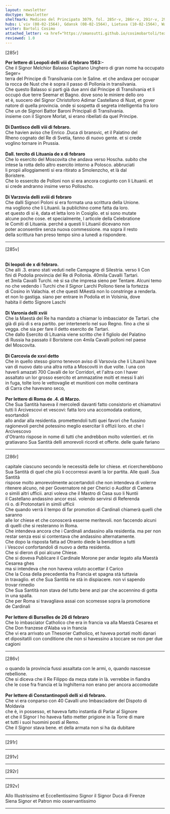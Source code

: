 ```yaml
---
layout: newsletter
doctype: Newsletter
shelfmark: Mediceo del Principato 3079, fol. 285r-v, 286r-v, 291r-v, 292r-v
hubs: L`viv (08-02-1564), Gdansk (08-02-1564), Lietuva (10-02-1564), Warszawa (18-02-1564), L`viv (10-02-1564), Warszawa (18-02-1564), Krakow (26-02-1564), Roma (04-03-1564), Bruxelles (26-02-1564), Istanbul (11-02-1564)
writer: Bartoli Cosimo
attached_letter: <a href="https://smansutti.github.io/cosimobartoli/texts/2976_050/">2976_050</a>
reviewed: 1.0
---
```


[285r]  
  
  
<strong>Per lettere di Leopoli delli viii di febraro 1563:-</strong>  
Che il Signor Melchior Balasso Capitano Unghero di gran nome ha occupato Seger=  
terra del Principe di Transilvania con le Saline. et che andava per occupar  
la rocca de Nust che è sopra il passo di Pollonia in transilvania.  
Che questo Balasso si partì già due anni dal Principe di Transilvania et li  
occupò due terre Seemar et Bagno. dove sono le miniere dello oro  
et è, suocero del Signor Christoforo Adimar Castellano di Nust, et gover  
natore di quella provincia. onde si sospetta di segreta intelligentia fra loro  
Che un de Signori Battor Baroni Principali di Transilvania.  
insieme con il Signore Morlat, si erano ribellati da quel Principe.  
<br/><strong>Di Dantisco delli viii di febraro.</strong>  
Che havien aviso che Enrico .Duca di bransvic, et il Palatino del  
Rheno cognato del Re di Svetia, fanno di nuovo gente. et si crede  
voglino tornare in Prussia.  
<br/><strong>Dall. tercito di Lituania de x di febraro</strong>  
Che lo esercito del Moscovita che andava verso Hoscha. subito che  
intese la rotta dello altro esercito intorno a Polosco. abbruciati  
li propii alloggiamenti si era ritirato a Smolenzcho, et là dal  
Boristere.  
Che lo essercito de Polloni non si era ancora cogiunto con li Lituanii. et  
si crede andranno insime verso Polloscho.  
<br/><strong>Di Varzovia delli xviii di febraro</strong>  
Che dalli Signori Poloni si era formata una scrittura della Unione.  
ma vogliono che li Lituanii. la publichino come fatta da loro.  
et questo dì si è, data et letta loro in Cosiglio. et si sono mutate  
alcune poche cose. et specialmente, l articole della Celebratione  
le Comiti di Lituania. perché a questi li Lituanii dicevano non  
poter aconsentire senza nuova commessione. ma sopra il resto  
della scrittura han preso tempo sino a lunedì a rispondere.  
  
---  

[285v]  
  
  
<br/><strong>Di leopoli de x di febraro.</strong>  
Che alli .3. erano stati veduti nelle Campagne di Silestria. verso li Con  
fini di Podolia provincia del Re di Pollonia. 40mila Cavalli Tartari.  
et 3mila Cavalli Turchi. nè si sa che impresa sieno per Tentare. Alcuni temo  
no che vedendo i Turchi che il Signor Larchi Pollono tiene la fortezza  
di Cosino in Valachia. et che questi MAestà non lo constringe a renderla.  
et non lo gastiga. siano per entrare in Podolia et in Volsinia, dove  
habita il detto Signore Laschi  
<br/><strong>Di Varonia delli xviii</strong>  
Che la Maestà del Re ha mandato a chiamar lo imbasciator de Tartari. che  
già di più dì s era partito. per intertenerlo nel suo Regno. fino a che si  
vegga. che sia per fare il detto esercito de Tartari.  
Che dallo Esercito di Lituania viene scritto che il figliolo del Palatino  
di Russia ha passato il Boristene con 4mila Cavalli polloni nel paese  
del Moscovita.  
<br/><strong>Di Carcovia de xxvi detto</strong>  
Che in quello stesso giorno tenevon aviso di Varsovia che li Lituanii have  
van di nuovo dato una altra rotta a Moscoviti in due volte. l una con  
haverli amazati 700 Cavalli de lor Corridori, et l'altra con l haver  
assaltato un lor grosso esercito et ammazatine molti et messi li alri  
in fuga, tolte loro le vettovaglie et munitioni con molte centinara  
di Carra che havevano seco,  
<br/><strong>Per lettere di Roma de .4. di Marzo.</strong>  
Che Sua Santità haveva il mercoledì davanti fatto consistorio et chiamatovi  
tutti li Arcivescovi et vescovi: fatta loro una accomodata oratione, esortandoli  
allo andar alla residentia. promettendoli tutti quei favori che fussino  
ragionevoli perché potessino meglio esercitar li offizii loro. et che l Arcivescovo  
d'Otranto rispose in nome di tutti che andrebbon molto volentieri. et rin  
gratiavano Sua Santità delli amorevoli ricordi et offerte. delle quale fariano  
  
---  

[286r]  
  
  
capitale ciascuno secondo le necessità delle lor chiese. et ricercherebbono  
Sua Santità di quel che più li occorressi avanti la lor partita. Alle quali .Sua Santità  
rispose molto amorevolmente accertandoli che non intendeva di volerne  
ritenere alcuno, nè per Governatore nè per Cherici o Auditor di Camera  
o simili altri ufficii. anzi voleva che il Mastro di Casa suo li Nuntii  
il Castellano andassino ancor essi. volendo servirsi di Referenda  
rii o. di Protonotarii in simili ufficii  
Che quando verrà il tempo di far promotion di Cardinali chiamerà quelli che saranno  
alle lor chiese et che conoscerà esserne meritevoli. non faccendo alcuni  
di quelli che si resteranno in Roma.  
Che intendeva ancora che i Cardinali andassino alla residentia. ma per non  
restar senza essi si contentava che andassino alternatamente.  
Che dopo la risposta fatta ad Otranto diede la benidition a tutti  
i Vescovi confortandoli di nuovo a detta residentia.  
Che si dieron di poi alcune Chiese.  
Che si doveva Publicare il Cardinale Morone per andar legato alla Maestà Cesarea ghes  
ma si intendeva che non haveva voluto accettar il Carico  
Che la Cosa della precedentia fra Francia et spagna stà tuttavia  
in travaglio. et che Sua Santità ne stà in dispiacere. non vi sapendo  
trovar rimedio  
Che Sua Santità non stava del tutto bene anzi par che accennino di gotta  
in una spalla.  
Che per Roma si travagliava assai con scomesse sopra la promotione  
de Cardinali  
<br/><strong>Per lettere di Burselles de 26 di febraro</strong>  
Che lo imbasciator Catholico che era in francia va alla Maestà Cesarea et  
Che Don franzese d'Alaba va in francia  
Che vi era arrivato un Thesorier Catholico, et haveva portati molti danari  
et dipositatili con conditione che non si havessino a toccare se non per due cagioni  
  
---  

[286v]  
  
  
o quando la provincia fussi assaltata con le armi, o, quando nascesse  
rebellione.  
Che si diceva che il Re Filippo da meza state in là. verrebbe in fiandra  
che le cose fra francia et la Inghilterra non erano per ancora accomodate  
<br/><strong>Per lettere di Constantinopoli delli xi di febraro.</strong>  
Che vi era conparso con 40 Cavalli uno Imbasciadore del Dispoto di Moldavia  
che è, in possesso, et haveva fatto instantia di Parlar al Signore  
et che il Signor l ho haveva fatto metter prigione in la Torre di mare  
et tutti i suoi huomini posti al Remo.  
Che il Signor stava bene. et della armata non si ha da dubitare  
  
---  

[291r]  
  
  
  
---  

[291v]  
  
  
  
---  

[292r]  
  
  
  
---  

[292v]  
  
  
Allo Illustrissimo et Eccellentissimo Signor il Signor Duca di Firenze  
Siena Signor et Patron mio osservantissimo  
  
---  

